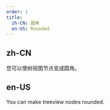 ```yaml
---
order: 1
title:
  zh-CN: 圆角
  en-US: Rounded
---
```


## zh-CN

您可以使树视图节点变成圆角。

## en-US

You can make treeview nodes rounded.
